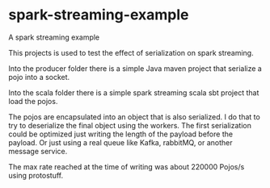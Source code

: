 # spark-streaming-example
A spark streaming example

This projects is used to test the effect of serialization on spark streaming.

Into the producer folder there is a simple Java maven project that serialize a pojo into a socket.

Into the scala folder there is a simple spark streaming scala sbt  project that load the pojos.

The pojos are encapsulated into an object that is also serialized. I do that to try to deserialize the final object using the workers. The first serialization could be optimized just writing the length of the payload before the payload. Or just using a real queue like Kafka, rabbitMQ, or another message service.

The max rate reached at the time of writing was about 220000 Pojos/s using protostuff.
